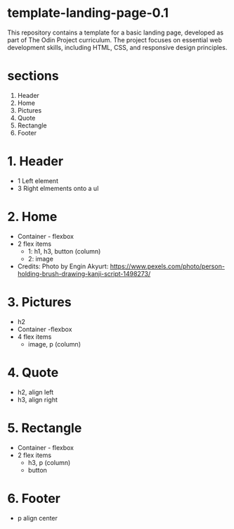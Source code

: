 # template-landing-page-0.1
This repository contains a template for a basic landing page, developed as part of The Odin Project curriculum. The project focuses on essential web development skills, including HTML, CSS, and responsive design principles. 

# sections
1. Header
2. Home
3. Pictures
4. Quote
5. Rectangle
6. Footer

# 1. Header 
- 1 Left element
- 3 Right elmements onto a ul

# 2. Home 
- Container - flexbox
- 2 flex items
    - 1: h1, h3, button (column)
    - 2: image
- Credits: Photo by Engin Akyurt: https://www.pexels.com/photo/person-holding-brush-drawing-kanji-script-1498273/

# 3. Pictures 
- h2
- Container -flexbox
- 4 flex items
    - image, p (column)

# 4. Quote 
- h2, align left
- h3, align right

# 5. Rectangle
- Container - flexbox
- 2 flex items
    - h3, p (column)
    - button

# 6. Footer
- p align center
